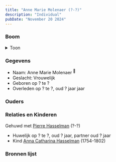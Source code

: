 ```yaml
---
title: "Anne Marie Molenaer (?-?)"
description: "Individual"
pubDate: "November 20 2024"
---
```


### Boom
<details><summary>Toon</summary>

![test](https://www.plantuml.com/plantuml/svg/hP8zRy8m48Pt_ueJ36s7I0c15g68Jn71G8K4IoVan5VYnh4ZsmX5AF-z1Y90wi3InJhV-VoyzzfZOwcsXq8GatDPKaqBI6YQxxKwI3PJGccmcahZIYWjoJX3IBbE1LvZB4fRGO55WjfSKyQYHcMh4id3hQcWni290C1KQOPwc_4qbsXC51MKo-4GGb8JyWBh2yeGScrfJQH4M57DtQe4Iegw1TJ0qlVzNWTkxUruEW_deMESlZaALaCqI6XIxH9bhS3144OmUgYP_234ZagsIxKo9b5EJ7Eeli7N7BL6MBWDYeBAEpa0QC_3k1TF_uVO0AF14HdZSdykN6YnemLzQ0k-pso5GgYZ8zOFzb2OKPivXrpqLsdthFIfDylFBGGVlIwy1ds_0nvq-s-miQeitN7-apyVe_CEgyaNNDeNIbgKt4bnGfk7yhnc5DBuTqyq8tgDNaB6A9dxbRy0)
</details>

### Gegevens
- Naam: Anne Marie Molenaer <sup><a href="../s00069/" style="text-decoration:none" title="Overlijden Anne Catharine Asselman 26-5-1802">:link:</a></sup>
- Geslacht: Vrouwelijk
- Geboren op ? te ? 
- Overleden op ? te ?, oud ? jaar jaar 

### Ouders

### Relaties en Kinderen

Gehuwd met [Pierre Hasselman](../i00051/) (?-?) 
- Huwelijk op ? te ?, oud ? jaar, partner oud ? jaar 
- Kind [Anna Catharina Hasselman](../i00041/) (1754-1802)

### Bronnen lijst